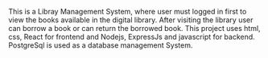 This is a Libray Management System, where user must logged in first to view the books available in the digital library. After visiting the library user can borrow a book or can return the borrowed book. This project uses html, css, React for frontend and Nodejs, ExpressJs and javascript for backend. PostgreSql is used as a database management System.
